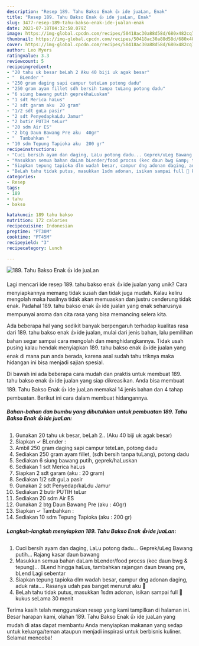 ```yaml
---
description: "Resep 189. Tahu Bakso Enak 👍 ide juaLan, Enak"
title: "Resep 189. Tahu Bakso Enak 👍 ide juaLan, Enak"
slug: 3477-resep-189-tahu-bakso-enak-ide-jualan-enak
date: 2021-07-18T04:32:58.079Z
image: https://img-global.cpcdn.com/recipes/50418ac30a88d58d/680x482cq70/189-tahu-bakso-enak-👍-ide-jualan-foto-resep-utama.jpg
thumbnail: https://img-global.cpcdn.com/recipes/50418ac30a88d58d/680x482cq70/189-tahu-bakso-enak-👍-ide-jualan-foto-resep-utama.jpg
cover: https://img-global.cpcdn.com/recipes/50418ac30a88d58d/680x482cq70/189-tahu-bakso-enak-👍-ide-jualan-foto-resep-utama.jpg
author: Leo Myers
ratingvalue: 3.3
reviewcount: 5
recipeingredient:
- "20 tahu uk besar beLah 2 Aku 40 biji uk agak besar"
- "  BLender "
- "250 gram daging sapi campur teteLan potong dadu"
- "250 gram ayam fillet sdh bersih tanpa tuLang potong dadu"
- "6 siung bawang putih geprekhaLuskan"
- "1 sdt Merica haLus"
- "2 sdt garam aku  20 gram"
- "1/2 sdt guLa pasir"
- "2 sdt PenyedapkaLdu Jamur"
- "2 butir PUTIH teLur"
- "20 sdm Air ES"
- "2 btg Daun Bawang Pre aku  40gr"
- "  Tambahkan "
- "10 sdm Tepung Tapioka aku  200 gr"
recipeinstructions:
- "Cuci bersih ayam dan daging, LaLu potong dadu... Geprek/uLeg Bawang putih... Rajang kasar daun bawang"
- "Masukkan semua bahan daLam bLender/food procss (kec daun bwg &amp; tepung)... BLend hingga haLus, tambahkan rajangan daun bwang pre, bLend Lagi sebentar"
- "Siapkan tepung tapioka dlm wadah besar, campur dng adonan daging, aduk rata.... Rasanya udah pas banget menurut aku 🥰"
- "BeLah tahu tidak putus, masukkan 1sdm adonan, isikan sampai full 🥰 kukus seLama 30 menit"
categories:
- Resep
tags:
- 189
- tahu
- bakso

katakunci: 189 tahu bakso 
nutrition: 172 calories
recipecuisine: Indonesian
preptime: "PT30M"
cooktime: "PT45M"
recipeyield: "3"
recipecategory: Lunch

---
```



![189. Tahu Bakso Enak 👍 ide juaLan](https://img-global.cpcdn.com/recipes/50418ac30a88d58d/680x482cq70/189-tahu-bakso-enak-👍-ide-jualan-foto-resep-utama.jpg)

Lagi mencari ide resep 189. tahu bakso enak 👍 ide jualan yang unik? Cara menyiapkannya memang tidak susah dan tidak juga mudah. Kalau keliru mengolah maka hasilnya tidak akan memuaskan dan justru cenderung tidak enak. Padahal 189. tahu bakso enak 👍 ide jualan yang enak seharusnya mempunyai aroma dan cita rasa yang bisa memancing selera kita.



Ada beberapa hal yang sedikit banyak berpengaruh terhadap kualitas rasa dari 189. tahu bakso enak 👍 ide jualan, mulai dari jenis bahan, lalu pemilihan bahan segar sampai cara mengolah dan menghidangkannya. Tidak usah pusing kalau hendak menyiapkan 189. tahu bakso enak 👍 ide jualan yang enak di mana pun anda berada, karena asal sudah tahu triknya maka hidangan ini bisa menjadi sajian spesial.


Di bawah ini ada beberapa cara mudah dan praktis untuk membuat 189. tahu bakso enak 👍 ide jualan yang siap dikreasikan. Anda bisa membuat 189. Tahu Bakso Enak 👍 ide juaLan memakai 14 jenis bahan dan 4 tahap pembuatan. Berikut ini cara dalam membuat hidangannya.

<!--inarticleads1-->

##### Bahan-bahan dan bumbu yang dibutuhkan untuk pembuatan 189. Tahu Bakso Enak 👍 ide juaLan:

1. Gunakan 20 tahu uk besar, beLah 2.. (Aku 40 biji uk agak besar)
1. Siapkan  ✓ BLender :
1. Ambil 250 gram daging sapi campur teteLan, potong dadu
1. Sediakan 250 gram ayam fillet, (sdh bersih tanpa tuLang), potong dadu
1. Sediakan 6 siung bawang putih, geprek/haLuskan
1. Sediakan 1 sdt Merica haLus
1. Siapkan 2 sdt garam (aku : 20 gram)
1. Sediakan 1/2 sdt guLa pasir
1. Gunakan 2 sdt Penyedap/kaLdu Jamur
1. Sediakan 2 butir PUTIH teLur
1. Sediakan 20 sdm Air ES
1. Gunakan 2 btg Daun Bawang Pre (aku : 40gr)
1. Siapkan  ✓ Tambahkan :
1. Sediakan 10 sdm Tepung Tapioka (aku : 200 gr)




<!--inarticleads2-->

##### Langkah-langkah menyiapkan 189. Tahu Bakso Enak 👍 ide juaLan:

1. Cuci bersih ayam dan daging, LaLu potong dadu... Geprek/uLeg Bawang putih... Rajang kasar daun bawang
1. Masukkan semua bahan daLam bLender/food procss (kec daun bwg &amp; tepung)... BLend hingga haLus, tambahkan rajangan daun bwang pre, bLend Lagi sebentar
1. Siapkan tepung tapioka dlm wadah besar, campur dng adonan daging, aduk rata.... Rasanya udah pas banget menurut aku 🥰
1. BeLah tahu tidak putus, masukkan 1sdm adonan, isikan sampai full 🥰 kukus seLama 30 menit




Terima kasih telah menggunakan resep yang kami tampilkan di halaman ini. Besar harapan kami, olahan 189. Tahu Bakso Enak 👍 ide juaLan yang mudah di atas dapat membantu Anda menyiapkan makanan yang sedap untuk keluarga/teman ataupun menjadi inspirasi untuk berbisnis kuliner. Selamat mencoba!
